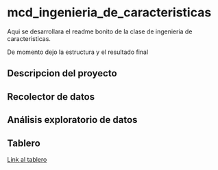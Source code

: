 # mcd_ingenieria_de_caracteristicas

Aqui se desarrollara el readme bonito de la clase de ingenieria de caracteristicas. 

De momento dejo la estructura  y el resultado final

## Descripcion del proyecto

## Recolector de datos

## Análisis exploratorio de datos

## Tablero

[Link al tablero](https://datastudio.google.com/reporting/a45a9873-b805-4a28-982a-d22dfe727214)
